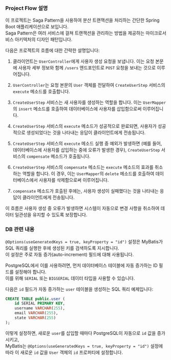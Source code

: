 ### Project Flow 설명

이 프로젝트는 Saga Pattern을 사용하여 분산 트랜잭션을 처리하는 간단한 Spring Boot 애플리케이션으로 보입니다.  
Saga Pattern은 여러 서비스에 걸쳐 트랜잭션을 관리하는 방법을 제공하는 마이크로서비스 아키텍처의 디자인 패턴입니다.

다음은 프로젝트의 흐름에 대한 간략한 설명입니다:

1. 클라이언트는 `UserController`에게 사용자 생성 요청을 보냅니다. 이는 요청 본문에 사용자 세부 정보와 함께 `/users` 엔드포인트로 `POST` 요청을 보내는 것으로 이루어집니다.

2. `UserController`는 요청 본문의 `User` 객체를 전달하여 `CreateUserStep` 서비스의 `execute` 메소드를 호출합니다.

3. `CreateUserStep` 서비스는 새 사용자를 생성하는 역할을 합니다. 이는 `UserMapper`의 `insert` 메소드를 호출하여 데이터베이스에 사용자를 삽입함으로써 이루어집니다.

4. `CreateUserStep` 서비스의 `execute` 메소드가 성공적으로 완료되면, 사용자가 성공적으로 생성되었다는 것을 나타내는 응답이 클라이언트에게 전송됩니다.

5. `CreateUserStep` 서비스의 `execute` 메소드 실행 중 예외가 발생하면 (예를 들어, 데이터베이스에 사용자를 삽입하는 중에 오류가 발생한 경우), `CreateUserStep` 서비스의 `compensate` 메소드가 호출됩니다.

6. `CreateUserStep` 서비스의 `compensate` 메소드는 `execute` 메소드의 효과를 취소하는 역할을 합니다. 이 경우, 이는 `UserMapper`의 `delete` 메소드를 호출하여 데이터베이스에서 사용자를 삭제함으로써 이루어집니다.

7. `compensate` 메소드가 호출된 후에는, 사용자 생성이 실패했다는 것을 나타내는 응답이 클라이언트에게 전송됩니다.

이 흐름은 사용자 생성 중 오류가 발생하면 시스템이 자동으로 변경 사항을 취소하여 데이터 일관성을 유지할 수 있도록 보장합니다.

### DB 관련 내용

`@Options(useGeneratedKeys = true, keyProperty = "id")` 설정은 MyBatis가 SQL 쿼리를 실행한 후에 생성된 키를 검색하도록 지시합니다.  
이 설정은 주로 자동 증가(auto-increment) 필드에 대해 사용됩니다.

PostgreSQL에서 이를 사용하려면, 먼저 데이터베이스 테이블에 자동 증가하는 ID 필드를 설정해야 합니다.  
이를 위해 `SERIAL` 또는 `BIGSERIAL` 데이터 타입을 사용할 수 있습니다.

다음은 `id` 필드가 자동 증가하는 `user` 테이블을 생성하는 SQL 쿼리 예제입니다:

```sql
CREATE TABLE public.user (
    id SERIAL PRIMARY KEY,
    username VARCHAR(255),
    email VARCHAR(255),
    state VARCHAR(255)
);
```

이렇게 설정하면, 새로운 `user`를 삽입할 때마다 PostgreSQL이 자동으로 `id` 값을 증가시키고,  
MyBatis는 `@Options(useGeneratedKeys = true, keyProperty = "id")` 설정에 따라 이 새로운 `id` 값을 `User` 객체의 `id` 프로퍼티에 설정합니다.